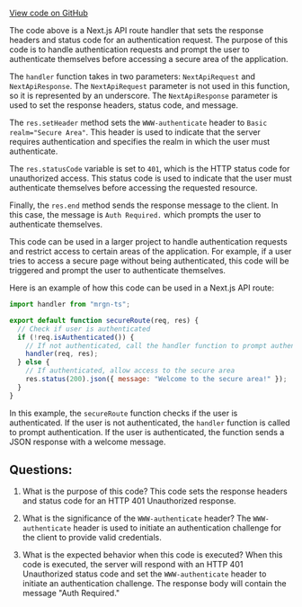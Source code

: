 [View code on GitHub](https://github.com/mrgnlabs/mrgn-ts/apps/marginfi-v2-ui/src/pages/api/auth.ts)

The code above is a Next.js API route handler that sets the response headers and status code for an authentication request. The purpose of this code is to handle authentication requests and prompt the user to authenticate themselves before accessing a secure area of the application.

The `handler` function takes in two parameters: `NextApiRequest` and `NextApiResponse`. The `NextApiRequest` parameter is not used in this function, so it is represented by an underscore. The `NextApiResponse` parameter is used to set the response headers, status code, and message.

The `res.setHeader` method sets the `WWW-authenticate` header to `Basic realm="Secure Area"`. This header is used to indicate that the server requires authentication and specifies the realm in which the user must authenticate.

The `res.statusCode` variable is set to `401`, which is the HTTP status code for unauthorized access. This status code is used to indicate that the user must authenticate themselves before accessing the requested resource.

Finally, the `res.end` method sends the response message to the client. In this case, the message is `Auth Required.` which prompts the user to authenticate themselves.

This code can be used in a larger project to handle authentication requests and restrict access to certain areas of the application. For example, if a user tries to access a secure page without being authenticated, this code will be triggered and prompt the user to authenticate themselves.

Here is an example of how this code can be used in a Next.js API route:

```javascript
import handler from "mrgn-ts";

export default function secureRoute(req, res) {
  // Check if user is authenticated
  if (!req.isAuthenticated()) {
    // If not authenticated, call the handler function to prompt authentication
    handler(req, res);
  } else {
    // If authenticated, allow access to the secure area
    res.status(200).json({ message: "Welcome to the secure area!" });
  }
}
```

In this example, the `secureRoute` function checks if the user is authenticated. If the user is not authenticated, the `handler` function is called to prompt authentication. If the user is authenticated, the function sends a JSON response with a welcome message.

## Questions:

1. What is the purpose of this code?
   This code sets the response headers and status code for an HTTP 401 Unauthorized response.

2. What is the significance of the `WWW-authenticate` header?
   The `WWW-authenticate` header is used to initiate an authentication challenge for the client to provide valid credentials.

3. What is the expected behavior when this code is executed?
   When this code is executed, the server will respond with an HTTP 401 Unauthorized status code and set the `WWW-authenticate` header to initiate an authentication challenge. The response body will contain the message "Auth Required."

